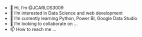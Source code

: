 - 👋 Hi, I’m @JCARLOS3009
- 👀 I’m interested in Data Science and web development
- 🌱 I’m currently learning Python, Power BI, Google Data Studio
- 💞️ I’m looking to collaborate on ...
- 📫 How to reach me ...

<!---
JCARLOS3009/JCARLOS3009 is a ✨ special ✨ repository because its `README.md` (this file) appears on your GitHub profile.
You can click the Preview link to take a look at your changes.
--->
